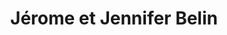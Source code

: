 ---
title: "Jérome et Jennifer Belin"
url: /la-haye-pesnel/jerome-et-jennifer-belin/
shop: Bäckerei
---